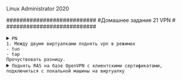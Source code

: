 Linux Administrator 2020

###########################
#Домашнее задание 21 VPN  #
###########################
         
         

<details>
<summary><code>PN
1. Между двумя виртуалками поднять vpn в режимах
- tun
- tap
Прочуствовать разницу.</code></summary>


```


```
</details>


<details>
<summary><code>Поднять RAS на базе OpenVPN с клиентскими сертификатами, подключиться с локальной машины на виртуалку</code></summary>

Примечание:


Виртуалка openvpn-server будет вм на вагранте с ip: 192.168.10.30 (openvpnsrv)

Клиентом будет выступать моя жезека на CentOS7 с ip: 192.168.1.2 (node01)

OpenVPN сервер поднимается с помощью ансибла он установит необходимый софт и сгенерирует серверные и клиентские сертификаты.

Описание таска

```


```

Описание "server.conf" который будет находится на <code>/etc/openvpn/server/server.conf</code>

```
port 1194
proto tcp
dev tun
ca /etc/openvpn/server/3.0.7/pki/ca.crt
cert /etc/openvpn/server/3.0.7/pki/issued/server.crt
key /etc/openvpn/server/3.0.7/pki/private/server.key
dh /etc/openvpn/server/3.0.7/pki/dh.pem
server 10.10.10.0 255.255.255.0
route 10.10.11.0 255.255.255.0
ifconfig-pool-persist ipp.txt
client-to-client
client-config-dir /etc/openvpn/ccd
keepalive 10 120
comp-lzo
persist-key
persist-tun
status /var/log/openvpn-status.log
log /var/log/openvpn.log
verb 3


```
Важный момент, что бы клиент получил персональный ip, я в  /etc/openvpn/ccd создал файл "client"

файл с названием "client" должен быть аналогичен с названием клиентского сертификата, в данном случаем, он называется тоже "client"

```
ifconfig-push 10.10.11.8 255.255.255.0

```
Клиенту должно быть выдан ip из данного файла "10.10.11.8

Стартуем наш демон openvpn-server <code>systemctl start openvpn-server@server</code>


```
[root@openvpnsrv ccd]# systemctl status openvpn-server@server
● openvpn-server@server.service - OpenVPN service for server
   Loaded: loaded (/usr/lib/systemd/system/openvpn-server@.service; enabled; vendor preset: disabled)
   Active: active (running) since Thu 2020-09-17 07:31:14 UTC; 18min ago
     Docs: man:openvpn(8)
           https://community.openvpn.net/openvpn/wiki/Openvpn24ManPage
           https://community.openvpn.net/openvpn/wiki/HOWTO
 Main PID: 698 (openvpn)
   Status: "Initialization Sequence Completed"
   CGroup: /system.slice/system-openvpn\x2dserver.slice/openvpn-server@server.service
           └─698 /usr/sbin/openvpn --status /run/openvpn-server/status-server.log --status-version 2 --suppress-timestamps --config server.conf

Sep 17 07:31:12 openvpnsrv systemd[1]: Starting OpenVPN service for server...
Sep 17 07:31:14 openvpnsrv systemd[1]: Started OpenVPN service for server.
[root@openvpnsrv ccd]# 

```

Проверяем порт 1194

```
[root@openvpnsrv ccd]# netstat -ntlpa
Active Internet connections (servers and established)
Proto Recv-Q Send-Q Local Address           Foreign Address         State       PID/Program name    
tcp        0      0 0.0.0.0:1194            0.0.0.0:*               LISTEN      698/openvpn         
tcp        0      0 0.0.0.0:111             0.0.0.0:*               LISTEN      355/rpcbind         
tcp        0      0 0.0.0.0:22              0.0.0.0:*               LISTEN      693/sshd            
tcp        0      0 127.0.0.1:25            0.0.0.0:*               LISTEN      944/master          
tcp        0      0 10.0.2.15:22            10.0.2.2:41038          ESTABLISHED 2922/sshd: vagrant  
tcp6       0      0 :::111                  :::*                    LISTEN      355/rpcbind         
tcp6       0      0 :::22                   :::*                    LISTEN      693/sshd            
tcp6       0      0 ::1:25                  :::*                    LISTEN      944/master          
[root@openvpnsrv ccd]# 


```
Проверяем поднялся ли виртуальный интерфейс tun0

```

[root@openvpnsrv ccd]# ifconfig
eth0: flags=4163<UP,BROADCAST,RUNNING,MULTICAST>  mtu 1500
        inet 10.0.2.15  netmask 255.255.255.0  broadcast 10.0.2.255
        inet6 fe80::5054:ff:fe4d:77d3  prefixlen 64  scopeid 0x20<link>
        ether 52:54:00:4d:77:d3  txqueuelen 1000  (Ethernet)
        RX packets 1553  bytes 162256 (158.4 KiB)
        RX errors 0  dropped 0  overruns 0  frame 0
        TX packets 1176  bytes 172296 (168.2 KiB)
        TX errors 0  dropped 0 overruns 0  carrier 0  collisions 0

eth1: flags=4163<UP,BROADCAST,RUNNING,MULTICAST>  mtu 1500
        inet 192.168.10.30  netmask 255.255.255.0  broadcast 192.168.10.255
        inet6 fe80::a00:27ff:fe76:fe60  prefixlen 64  scopeid 0x20<link>
        ether 08:00:27:76:fe:60  txqueuelen 1000  (Ethernet)
        RX packets 0  bytes 0 (0.0 B)
        RX errors 0  dropped 0  overruns 0  frame 0
        TX packets 19  bytes 1462 (1.4 KiB)
        TX errors 0  dropped 0 overruns 0  carrier 0  collisions 0

lo: flags=73<UP,LOOPBACK,RUNNING>  mtu 65536
        inet 127.0.0.1  netmask 255.0.0.0
        inet6 ::1  prefixlen 128  scopeid 0x10<host>
        loop  txqueuelen 1000  (Local Loopback)
        RX packets 0  bytes 0 (0.0 B)
        RX errors 0  dropped 0  overruns 0  frame 0
        TX packets 0  bytes 0 (0.0 B)
        TX errors 0  dropped 0 overruns 0  carrier 0  collisions 0

tun0: flags=4305<UP,POINTOPOINT,RUNNING,NOARP,MULTICAST>  mtu 1500
        inet 10.10.10.1  netmask 255.255.255.255  destination 10.10.10.2
        inet6 fe80::67a9:5651:fb61:cdf7  prefixlen 64  scopeid 0x20<link>
        unspec 00-00-00-00-00-00-00-00-00-00-00-00-00-00-00-00  txqueuelen 100  (UNSPEC)
        RX packets 0  bytes 0 (0.0 B)
        RX errors 0  dropped 0  overruns 0  frame 0
        TX packets 3  bytes 144 (144.0 B)
        TX errors 0  dropped 0 overruns 0  carrier 0  collisions 0

[root@openvpnsrv ccd]# 

```

и роуты

```
[root@openvpnsrv ccd]# ip ro
default via 10.0.2.2 dev eth0 proto dhcp metric 100 
10.0.2.0/24 dev eth0 proto kernel scope link src 10.0.2.15 metric 100 
10.10.10.0/24 via 10.10.10.2 dev tun0 
10.10.10.2 dev tun0 proto kernel scope link src 10.10.10.1 
10.10.11.0/24 via 10.10.10.2 dev tun0 
192.168.10.0/24 dev eth1 proto kernel scope link src 192.168.10.30 metric 101 
[root@openvpnsrv ccd]# 



```
Далее на клиент (node01 - 192.168.1.2) я установил софт openvpn после чего перенес клиентские сертификаты

- ca.crt
- client.crt
- client.key
в каталог </code>/etc/openvpn/client</code>

и там же создал файл "client.conf"

```
dev tun
proto tcp
remote 192.168.10.30 1194
client
resolv-retry infinite
ca ./ca.crt
cert ./client.crt
key ./client.key
persist-key
persist-tun
comp-lzo
verb 3
status /var/log/openvpn-status.log
log /var/log/openvpn.log


```
Запускаем нашего демона <code>systemctl start openvpn-client@client</code>

```
[root@node01 client]# systemctl start openvpn-client@client
[root@node01 client]# systemctl status openvpn-client@client
● openvpn-client@client.service - OpenVPN tunnel for client
   Loaded: loaded (/usr/lib/systemd/system/openvpn-client@.service; disabled; vendor preset: disabled)
   Active: active (running) since Чт 2020-09-17 10:59:26 MSK; 2s ago
     Docs: man:openvpn(8)
           https://community.openvpn.net/openvpn/wiki/Openvpn24ManPage
           https://community.openvpn.net/openvpn/wiki/HOWTO
 Main PID: 5574 (openvpn)
   Status: "Pre-connection initialization successful"
   CGroup: /system.slice/system-openvpn\x2dclient.slice/openvpn-client@client.service
           └─5574 /usr/sbin/openvpn --suppress-timestamps --nobind --config client.conf

сен 17 10:59:26 node01 systemd[1]: Starting OpenVPN tunnel for client...
сен 17 10:59:26 node01 systemd[1]: Started OpenVPN tunnel for client.
[root@node01 client]# 


```
Смотрим  наличие поднятия интерйеса tun

```
[root@node01 client]# ifconfig
eno1: flags=4163<UP,BROADCAST,RUNNING,MULTICAST>  mtu 1500
        inet 192.168.1.2  netmask 255.255.255.0  broadcast 192.168.1.255
        inet6 fe80::2665:9360:4b44:2617  prefixlen 64  scopeid 0x20<link>
        ether 6c:4b:90:0a:29:3c  txqueuelen 1000  (Ethernet)
        RX packets 13801  bytes 2163382 (2.0 MiB)
        RX errors 0  dropped 0  overruns 0  frame 0
        TX packets 7842  bytes 1925610 (1.8 MiB)
        TX errors 0  dropped 0 overruns 0  carrier 0  collisions 0

lo: flags=73<UP,LOOPBACK,RUNNING>  mtu 65536
        inet 127.0.0.1  netmask 255.0.0.0
        inet6 ::1  prefixlen 128  scopeid 0x10<host>
        loop  txqueuelen 1000  (Local Loopback)
        RX packets 2357  bytes 296994 (290.0 KiB)
        RX errors 0  dropped 0  overruns 0  frame 0
        TX packets 2357  bytes 296994 (290.0 KiB)
        TX errors 0  dropped 0 overruns 0  carrier 0  collisions 0

tun0: flags=4305<UP,POINTOPOINT,RUNNING,NOARP,MULTICAST>  mtu 1500
        inet 10.10.11.8  netmask 255.255.255.255  destination 255.255.255.0
        inet6 fe80::8c89:db8b:fd0:fa7e  prefixlen 64  scopeid 0x20<link>
        unspec 00-00-00-00-00-00-00-00-00-00-00-00-00-00-00-00  txqueuelen 100  (UNSPEC)
        RX packets 0  bytes 0 (0.0 B)
        RX errors 0  dropped 0  overruns 0  frame 0
        TX packets 3  bytes 144 (144.0 B)
        TX errors 0  dropped 0 overruns 0  carrier 0  collisions 0

vboxnet6: flags=4163<UP,BROADCAST,RUNNING,MULTICAST>  mtu 1500
        inet 192.168.10.1  netmask 255.255.255.0  broadcast 192.168.10.255
        inet6 fe80::800:27ff:fe00:6  prefixlen 64  scopeid 0x20<link>
        ether 0a:00:27:00:00:06  txqueuelen 1000  (Ethernet)
        RX packets 0  bytes 0 (0.0 B)
        RX errors 0  dropped 0  overruns 0  frame 0
        TX packets 28  bytes 2160 (2.1 KiB)
        TX errors 0  dropped 0 overruns 0  carrier 0  collisions 0

wlp2s0: flags=4099<UP,BROADCAST,MULTICAST>  mtu 1500
        ether 06:42:4d:f5:90:ba  txqueuelen 1000  (Ethernet)
        RX packets 0  bytes 0 (0.0 B)
        RX errors 0  dropped 0  overruns 0  frame 0
        TX packets 0  bytes 0 (0.0 B)
        TX errors 0  dropped 0 overruns 0  carrier 0  collisions 0

[root@node01 client]# 



```
Видим что поучили на "10.10.11.8"

ну и роуты 

```
root@node01 client]# ip ro
default via 192.168.1.1 dev eno1 proto dhcp metric 100 
10.10.10.1 via 255.255.255.0 dev tun0 
192.168.1.0/24 dev eno1 proto kernel scope link src 192.168.1.2 metric 100 
192.168.10.0/24 dev vboxnet6 proto kernel scope link src 192.168.10.1 
255.255.255.0 dev tun0 proto kernel scope link src 10.10.11.8 
[root@node01 client]# 


```

Проверка порта 1194 на предмет "ESTABLISHED"

```
[root@node01 client]# netstat -ntlpa
Active Internet connections (servers and established)
Proto Recv-Q Send-Q Local Address           Foreign Address         State       PID/Program name    
tcp        0      0 127.0.0.1:2222          0.0.0.0:*               LISTEN      4146/VBoxHeadless   
tcp        0      0 0.0.0.0:22              0.0.0.0:*               LISTEN      1074/sshd           
tcp        0      0 127.0.0.1:25            0.0.0.0:*               LISTEN      1489/master         
tcp        0      0 192.168.1.2:22          185.9.84.50:59116       ESTABLISHED 4903/sshd: root@pts 
tcp        0      0 192.168.1.2:22          185.9.84.50:58931       ESTABLISHED 1612/sshd: root@pts 
tcp        0      0 127.0.0.1:2222          127.0.0.1:41038         ESTABLISHED 4146/VBoxHeadless   
tcp        0      0 192.168.10.1:45658      192.168.10.30:1194      ESTABLISHED 5574/openvpn        
tcp        0      0 127.0.0.1:41038         127.0.0.1:2222          ESTABLISHED 5135/ssh            
tcp        0    196 192.168.1.2:22          185.9.84.50:58977       ESTABLISHED 1683/sshd: root@pts 
tcp6       0      0 :::22                   :::*                    LISTEN      1074/sshd           
tcp6       0      0 ::1:25                  :::*                    LISTEN      1489/master         
tcp6       0      0 :::9090                 :::*                    LISTEN      1/systemd           
[root@node01 client]# 
```


А теперь пинг с клиента на сервер, все работает

```
[root@node01 client]# ping -c 4 10.10.10.1
PING 10.10.10.1 (10.10.10.1) 56(84) bytes of data.
64 bytes from 10.10.10.1: icmp_seq=1 ttl=64 time=2.60 ms
64 bytes from 10.10.10.1: icmp_seq=2 ttl=64 time=2.27 ms
64 bytes from 10.10.10.1: icmp_seq=3 ttl=64 time=2.22 ms
64 bytes from 10.10.10.1: icmp_seq=4 ttl=64 time=2.29 ms

--- 10.10.10.1 ping statistics ---
4 packets transmitted, 4 received, 0% packet loss, time 3004ms
rtt min/avg/max/mdev = 2.229/2.349/2.606/0.153 ms
[root@node01 client]# 



```

</details>

